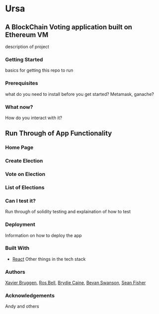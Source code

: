 # Ursa

## A BlockChain Voting application built on Ethereum VM

description of project

### Getting Started

basics for getting this repo to run

### Prerequisites

what do you need to install before you get started? Metamask, ganache?

### What now?

How do you interact with it?

## Run Through of App Functionality

### Home Page

### Create Election

### Vote on Election

### List of Elections

### Can I test it?

Run through of solidity testing and explaination of how to test

### Deployment

Information on how to deploy the app

### Built With

- [React](https://reactjs.org/)
  Other things in the tech stack

### Authors

[Xavier Bruggen](https://github.com/xavierTL), [Ros Bell](https://github.com/rosbell), [Brydie Caine](https://github.com/Bry-die), [Bevan Swanson](https://github.com/BevRivling), [Sean Fisher](https://github.com/pheadlessg)

### Acknowledgements

Andy and others

